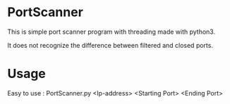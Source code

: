 # PortScanner
This is simple port scanner program with threading made with python3.

It does not recognize the difference between filtered and closed ports.

# Usage

Easy to use : PortScanner.py &lt;Ip-address&gt; &lt;Starting Port&gt; &lt;Ending Port&gt;

